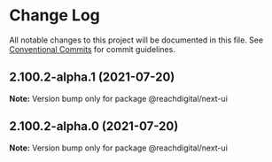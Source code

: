 # Change Log

All notable changes to this project will be documented in this file.
See [Conventional Commits](https://conventionalcommits.org) for commit guidelines.

## 2.100.2-alpha.1 (2021-07-20)

**Note:** Version bump only for package @reachdigital/next-ui





## 2.100.2-alpha.0 (2021-07-20)

**Note:** Version bump only for package @reachdigital/next-ui
